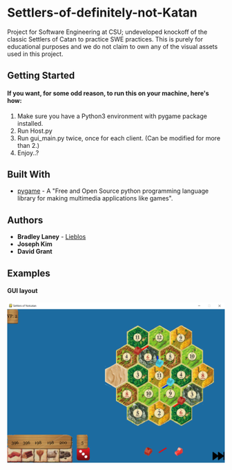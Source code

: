 # Settlers-of-definitely-not-Katan
Project for Software Engineering at CSU; undeveloped knockoff of the classic Settlers of Catan to practice SWE practices. This is purely for educational purposes and we do not claim to own any of the visual assets used in this project.

## Getting Started

#### If you want, for some odd reason, to run this on your machine, here's how:
1. Make sure you have a Python3 environment with pygame package installed.
2. Run Host.py
3. Run gui_main.py twice, once for each client. (Can be modified for more than 2.)
4. Enjoy..?

## Built With

* [pygame](https://www.pygame.org/docs/) - A "Free and Open Source python programming language library for making multimedia applications like games".

## Authors

* **Bradley Laney** - [Lieblos](https://github.com/stoksc)
* **Joseph Kim**
* **David Grant**

## Examples
#### GUI layout
![Simple gameplay](/examples/example1.png)
